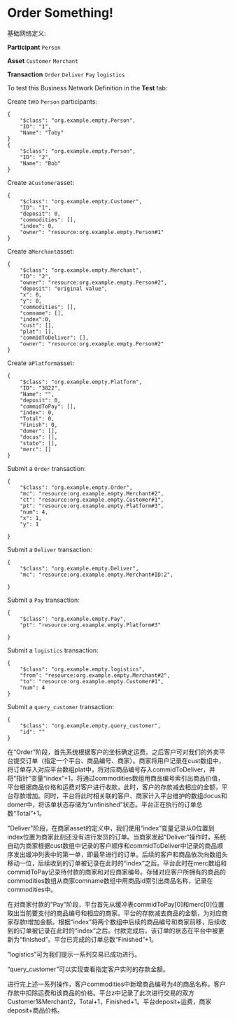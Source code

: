 # Order Something!

基础网络定义:

**Participant**
`Person`

**Asset**
`Customer`
`Merchant`

**Transaction**
`Order`
`Deliver`
`Pay`
`logistics`

To test this Business Network Definition in the **Test** tab:

Create two `Person` participants:

```
{
    "$class": "org.example.empty.Person",
    "ID": "1",
    "Name": "Toby"
}
{
    "$class": "org.example.empty.Person",
    "ID": "2",
    "Name": "Bob"
}
```

Create a`Customer`asset:

```
{
    "$class": "org.example.empty.Customer",
    "ID": "1",
    "deposit": 0,
    "commodities": [],
    "index": 0,
    "owner": "resource:org.example.empty.Person#1"
}
```

Create a`Merchant`asset:

```
{
    "$class": "org.example.empty.Merchant",
    "ID": "2",
    "owner": "resource:org.example.empty.Person#2",
    "deposit": "original value",
    "x": 0,
    "y": 0,
    "commodities": [],
    "comname": [],
    "index":0,
    "cust": [],
    "plat": [],
    "commidToDeliver": [],
    "owner": "resource:org.example.empty.Person#2"
}
```

Create a`Platform`asset:

```
{
    "$class": "org.example.empty.Platform",
    "ID": "3822",
    "Name": "",
    "deposit": 0,
    "commidToPay": [],
    "index": 0,
    "Total": 0,
    "Finish": 0,
    "domer": [],
    "docus": [],
    "state": [],
    "merc": []
}
```


Submit a `Order` transaction:

```
{
    "$class": "org.example.empty.Order",
    "mc": "resource:org.example.empty.Merchant#2",
    "ct": "resource:org.example.empty.Customer#1",
    "pt": "resource:org.example.empty.Platform#3",
    "num": 4,
    "x": 1,
    "y": 1
    
}
```

Submit a `Deliver` transaction:

```
{
    "$class": "org.example.empty.Deliver",
    "mc": "resource:org.example.empty.Merchant#ID:2",

}
```

Submit a `Pay` transaction:

```
{
    "$class": "org.example.empty.Pay",
    "pt": "resource:org.example.empty.Platform#3"

}
```

Submit a `logistics` transaction:

```
{
    "$class": "org.example.empty.logistics",
    "from": "resource:org.example.empty.Merchant#2",
    "to": "resource:org.example.empty.Customer#1",
    "num": 4
}
```

Submit a `query_customer` transaction:

```
{
    "$class": "org.example.empty.query_customer",
    "id": ""
}
```

在“Order”阶段，首先系统根据客户的坐标确定运费。之后客户可对我们的外卖平台提交订单（指定一个平台、商品编号、商家）。商家将用户记录在cust数组中，将订单存入对应平台数组plat中，将对应商品编号存入commidToDeliver，并将“指针”变量“index”+1。将通过commodities数组用商品编号索引出商品价值，平台根据商品价格和运费对客户进行收款，此时，客户的存款减去相应的金额，平台存款增加。同时，平台将此时相关联的客户、商家计入平台维护的数组docus和domer中，将该单状态存储为“unfinished”状态。平台正在执行的订单总数“Total”+1。

"Deliver"阶段，在商家asset的定义中，我们使用“index”变量记录从0位置到index位置为商家此刻还没有进行发货的订单。当商家发起“Deliver”操作时，系统自动为商家根据cust数组中记录的客户顺序和commidToDeliver中记录的商品顺序发出缓冲列表中的第一单，即最早进行的订单。后续的客户和商品依次向数组头移动一位，后续收到的订单被记录在此时的“index”之后。平台此时在merc数组和commidToPay记录待付款的商家和对应商家编号。存储对应客户所拥有的商品的commodities数组从商家comname数组中用商品id索引出商品名称，记录在commodities中。

在对商家付款的“Pay”阶段，平台首先从缓冲表commidToPay[0]和merc[0]位置取出当前要支付的商品编号和相应的商家。平台的存款减去商品的金额，为对应商家存款t增加金额。根据“index”将两个数组中后续的商品编号和商家前移，后续收到的订单被记录在此时的“index”之后。付款完成后，该订单的状态在平台中被更新为“finished”。平台已完成的订单总数“Finished”+1。

“logistics”可为我们提示一系列交易已成功进行。

“query_customer”可以实现查看指定客户实时的存款金额。

进行完上述一系列操作，客户commodities中新增商品编号为4的商品名称，客户存款中扣除运费和该商品的价格。平台z中记录了此次进行交易的双方Customer1&Merchant2，Total+1，Finished+1。平台deposit+运费，商家deposit+商品价格。
